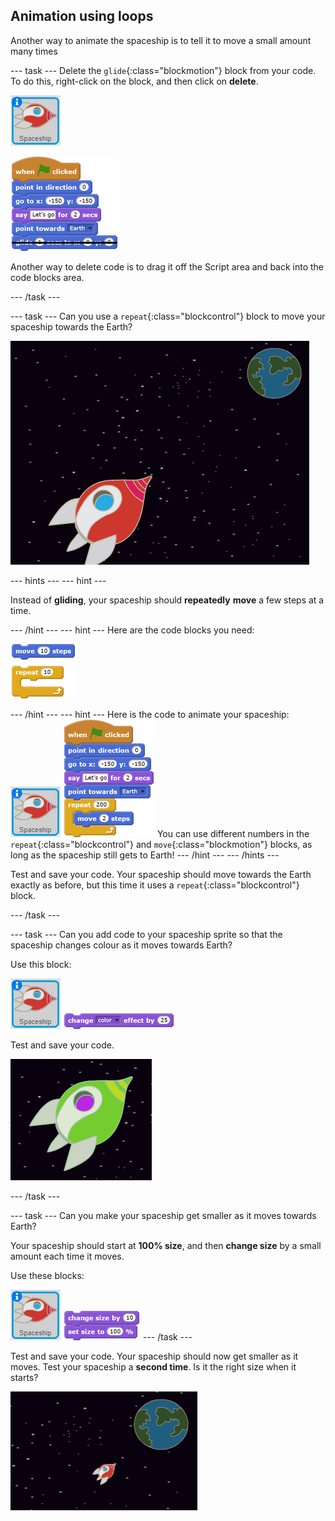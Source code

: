 ## Animation using loops

Another way to animate the spaceship is to tell it to move a small amount many times

--- task ---
Delete the `glide`{:class="blockmotion"} block from your code. To do this, right-click on the block, and then click on **delete**.

![Spaceship sprite](images/sprite-spaceship.png)

![blocks_1545231884_9521737](images/blocks_1545231884_9521737.png)

Another way to delete code is to drag it off the Script area and back into the code blocks area.

--- /task ---

--- task ---
Can you use a `repeat`{:class="blockcontrol"} block to move your spaceship towards the Earth?

![Testing a spaceship animation](images/space-animate-stage.png)

--- hints ---
--- hint ---

Instead of __gliding__, your spaceship should __repeatedly__ __move__ a few steps at a time.

--- /hint ---
--- hint ---
Here are the code blocks you need:

![blocks_1545231886_0839052](images/blocks_1545231886_0839052.png)

--- /hint ---
--- hint ---
Here is the code to animate your spaceship:
![Spaceship sprite](images/sprite-spaceship.png)
![blocks_1545231887_2153757](images/blocks_1545231887_2153757.png)
You can use different numbers in the `repeat`{:class="blockcontrol"} and `move`{:class="blockmotion"} blocks, as long as the spaceship still gets to Earth!
--- /hint ---
--- /hints ---

Test and save your code. Your spaceship should move towards the Earth exactly as before, but this time it uses a `repeat`{:class="blockcontrol"} block.

--- /task ---

--- task ---
Can you add code to your spaceship sprite so that the spaceship changes colour as it moves towards Earth?

Use this block:

![Spaceship sprite](images/sprite-spaceship.png)
![blocks_1545231888_299172](images/blocks_1545231888_299172.png)

Test and save your code.

![Testing a colour-changing spaceship](images/space-colour-test.png)

--- /task ---

--- task ---
Can you make your spaceship get smaller as it moves towards Earth?

Your spaceship should start at __100% size__, and then __change size__ by a small amount each time it moves.

Use these blocks:

![Spaceship sprite](images/sprite-spaceship.png)
![blocks_1545231889_385147](images/blocks_1545231889_385147.png)
--- /task ---

Test and save your code. Your spaceship should now get smaller as it moves. Test your spaceship a __second time__. Is it the right size when it starts?

![Testing a shrinking spaceship](images/space-size-test.png)
